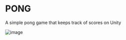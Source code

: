 # PONG
A simple pong game that keeps track of scores on Unity




![image](https://user-images.githubusercontent.com/57652233/123557137-12515480-d744-11eb-8c10-3c9a861f197d.png)
